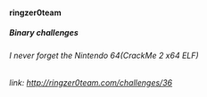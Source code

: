 #### ringzer0team
##### Binary challenges
###### I never forget the Nintendo 64(CrackMe 2 x64 ELF)
###### link: http://ringzer0team.com/challenges/36
